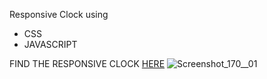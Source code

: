 Responsive Clock using
- CSS
- JAVASCRIPT

FIND THE RESPONSIVE CLOCK [HERE](http://127.0.0.1:5500/index.html)
![Screenshot_170__01](https://user-images.githubusercontent.com/67372760/122429401-6162f100-cfb0-11eb-8081-d087aadc1c8a.png)
